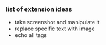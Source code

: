 ### list of extension ideas
  - take screenshot and manipulate it
  - replace specific text with image
  - echo all tags

